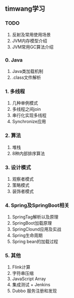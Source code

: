 ## timwang学习

### TODO

1. 反射及常用使用场景
2. JVM内存模型介绍
3. JVM常用GC算法介绍
 
### 0. Java

1. Java类加载机制
2. .class文件解析

### 1. 多线程

1. 几种单例模式
2. 多线程之间join
3. 串行化实现多线程
4. Synchronize应用
	
### 2. 算法

1. 堆栈
2. 8种内部排序算法

### 3. 设计模式

1. 观察者模式
2. 策略模式
3. 装饰者模式

### 4. Spring及SpringBoot相关

1. SpringTag解析以及原理
2. SpringBoot加载原理
3. SpringClound应用及实战
4. Spring生命周期
5. Spring bean的加载过程

### 5. 其他

1. Flink计算
2. 字符串压缩
3. JavaScript Array
4. 集成测试 + Jenkins
5. Dubbo 服务注册和发现